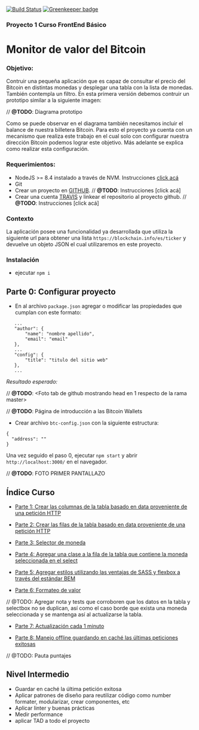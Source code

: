 [![Build Status](https://travis-ci.org/gpincheiraa/bln-frontend-project1.svg?branch=master)](https://travis-ci.org/gpincheiraa/bln-frontend-project1) 
[![Greenkeeper badge](https://badges.greenkeeper.io/gpincheiraa/bln-frontend-project1.svg)](https://greenkeeper.io/)

### Proyecto 1 Curso FrontEnd Básico

# Monitor de valor del Bitcoin

### Objetivo:
Contruir una pequeña aplicación que es capaz de consultar el precio del Bitcoin en distintas monedas y desplegar una tabla con la lista de monedas. También contempla un filtro. En esta primera versión debemos contruir un prototipo similar a la siguiente imagen:

// **@TODO**: Diagrama prototipo

Como se puede observar en el diagrama también necesitamos incluir el balance de nuestra billetera Bitcoin. Para esto el proyecto ya cuenta con un mecanismo que realiza este trabajo en el cual solo con configurar nuestra dirección Bitcoin podemos lograr este objetivo. Más adelante se explica como realizar esta configuración.

### Requerimientos:
- NodeJS >= 8.4 instalado a través de NVM. Instrucciones [click acá](docs/nvm-install.md)
- Git
- Crear un proyecto en [GITHUB](https://github.com). 
// **@TODO**: Instrucciones [click acá]
- Crear una cuenta [TRAVIS](https://travis-ci.org) y linkear el repositorio al proyecto github. 
// **@TODO**: Instrucciones [click acá]

### Contexto
La aplicación posee una funcionalidad ya desarrollada que utiliza la siguiente url para obtener una lista `https://blockchain.info/es/ticker` y devuelve un objeto JSON el cual utilizaremos en este proyecto.

### Instalación
- ejecutar `npm i`

## Parte 0: Configurar proyecto

- En al archivo `package.json` agregar o modificar las propiedades que cumplan con este formato:

 ```
    ...
    "author": {
        "name": "nombre apellido",
        "email": "email"
    },
    ...
    "config": {
        "title": "titulo del sitio web"
    },
    ...
 ```
*Resultado esperado:*

// **@TODO**: <Foto tab de github mostrando head en 1 respecto de la rama master>

// **@TODO**: Página de introducción a las Bitcoin Wallets
- Crear archivo `btc-config.json` con la siguiente estructura: 
```
{
  "address": ""
}
```
Una vez seguido el paso 0, ejecutar `npm start` y abrir `http://localhost:3000/` en el navegador.

//  **@TODO**: FOTO PRIMER PANTALLAZO

## Índice Curso

- [Parte 1: Crear las columnas de la tabla basado en data proveniente de una petición HTTP](docs/part1/part1.md)

- [Parte 2: Crear las filas de la tabla basado en data proveniente de una petición HTTP](docs/part2/part2.md)

- [Parte 3: Selector de moneda](docs/part3/part3.md)

- [Parte 4: Agregar una clase a la fila de la tabla que contiene la moneda seleccionada en el select](docs/part4/part4.md)

- [Parte 5: Agregar estilos utilizando las ventajas de SASS y flexbox a través del estándar BEM](docs/part5/part5.md)

- [Parte 6: Formateo de valor](docs/part6/part6.md)

// @TODO: Agregar nota y tests que corroboren que los datos en la tabla y selectbox no se duplican, así como el caso borde que exista una moneda seleccionada y se mantenga así al actualizarse la tabla.
- [Parte 7: Actualización cada 1 minuto](docs/part7/part7.md)

- [Parte 8: Manejo offline guardando en caché las últimas peticiones exitosas](docs/part8/part8.md)

// @TODO: Pauta puntajes

## Nivel Intermedio

- Guardar en caché la última petición exitosa
- Aplicar patrones de diseño para reutilizar código como number formater, modularizar, crear componentes, etc
- Aplicar linter y buenas prácticas
- Medir performance
- aplicar TAD a todo el proyecto
